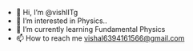 - 👋 Hi, I’m @vishIITg
- 👀 I’m interested in Physics..
- 🌱 I’m currently learning Fundamental Physics
- 📫 How to reach me vishal6394161566@gmail.com


<!---
vishIITg/vishIITg is a ✨ special ✨ repository because its `README.md` (this file) appears on your GitHub profile.
You can click the Preview link to take a look at your changes.
--->
